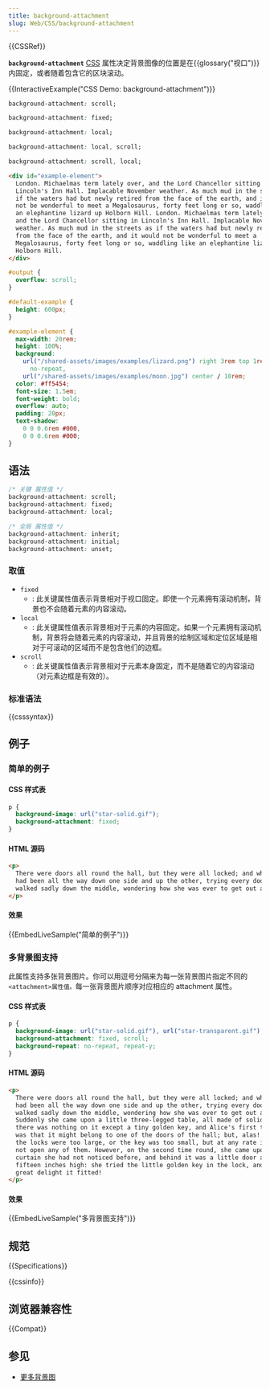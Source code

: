 ```yaml
---
title: background-attachment
slug: Web/CSS/background-attachment
---
```


{{CSSRef}}

**`background-attachment`** [CSS](/zh-CN/docs/Web/CSS) 属性决定背景图像的位置是在{{glossary("视口")}}内固定，或者随着包含它的区块滚动。

{{InteractiveExample("CSS Demo: background-attachment")}}

```css interactive-example-choice
background-attachment: scroll;
```

```css interactive-example-choice
background-attachment: fixed;
```

```css interactive-example-choice
background-attachment: local;
```

```css interactive-example-choice
background-attachment: local, scroll;
```

```css interactive-example-choice
background-attachment: scroll, local;
```

```html interactive-example
<div id="example-element">
  London. Michaelmas term lately over, and the Lord Chancellor sitting in
  Lincoln's Inn Hall. Implacable November weather. As much mud in the streets as
  if the waters had but newly retired from the face of the earth, and it would
  not be wonderful to meet a Megalosaurus, forty feet long or so, waddling like
  an elephantine lizard up Holborn Hill. London. Michaelmas term lately over,
  and the Lord Chancellor sitting in Lincoln's Inn Hall. Implacable November
  weather. As much mud in the streets as if the waters had but newly retired
  from the face of the earth, and it would not be wonderful to meet a
  Megalosaurus, forty feet long or so, waddling like an elephantine lizard up
  Holborn Hill.
</div>
```

```css interactive-example
#output {
  overflow: scroll;
}

#default-example {
  height: 600px;
}

#example-element {
  max-width: 20rem;
  height: 100%;
  background:
    url("/shared-assets/images/examples/lizard.png") right 3rem top 1rem / 15rem
      no-repeat,
    url("/shared-assets/images/examples/moon.jpg") center / 10rem;
  color: #ff5454;
  font-size: 1.5em;
  font-weight: bold;
  overflow: auto;
  padding: 20px;
  text-shadow:
    0 0 0.6rem #000,
    0 0 0.6rem #000;
}
```

## 语法

```css
/* 关键 属性值 */
background-attachment: scroll;
background-attachment: fixed;
background-attachment: local;

/* 全局 属性值 */
background-attachment: inherit;
background-attachment: initial;
background-attachment: unset;
```

### 取值

- `fixed`
  - : 此关键属性值表示背景相对于视口固定。即使一个元素拥有滚动机制，背景也不会随着元素的内容滚动。
- `local`
  - : 此关键属性值表示背景相对于元素的内容固定。如果一个元素拥有滚动机制，背景将会随着元素的内容滚动，并且背景的绘制区域和定位区域是相对于可滚动的区域而不是包含他们的边框。
- `scroll`
  - : 此关键属性值表示背景相对于元素本身固定，而不是随着它的内容滚动（对元素边框是有效的）。

### 标准语法

{{csssyntax}}

## 例子

### 简单的例子

#### CSS 样式表

```css
p {
  background-image: url("star-solid.gif");
  background-attachment: fixed;
}
```

#### HTML 源码

```html
<p>
  There were doors all round the hall, but they were all locked; and when Alice
  had been all the way down one side and up the other, trying every door, she
  walked sadly down the middle, wondering how she was ever to get out again.
</p>
```

#### 效果

{{EmbedLiveSample("简单的例子")}}

### 多背景图支持

此属性支持多张背景图片。你可以用逗号分隔来为每一张背景图片指定不同的`<attachment>属性值。`每一张背景图片顺序对应相应的 attachment 属性。

#### CSS 样式表

```css
p {
  background-image: url("star-solid.gif"), url("star-transparent.gif");
  background-attachment: fixed, scroll;
  background-repeat: no-repeat, repeat-y;
}
```

#### HTML 源码

```html
<p>
  There were doors all round the hall, but they were all locked; and when Alice
  had been all the way down one side and up the other, trying every door, she
  walked sadly down the middle, wondering how she was ever to get out again.
  Suddenly she came upon a little three-legged table, all made of solid glass;
  there was nothing on it except a tiny golden key, and Alice's first thought
  was that it might belong to one of the doors of the hall; but, alas! either
  the locks were too large, or the key was too small, but at any rate it would
  not open any of them. However, on the second time round, she came upon a low
  curtain she had not noticed before, and behind it was a little door about
  fifteen inches high: she tried the little golden key in the lock, and to her
  great delight it fitted!
</p>
```

#### 效果

{{EmbedLiveSample("多背景图支持")}}

## 规范

{{Specifications}}

{{cssinfo}}

## 浏览器兼容性

{{Compat}}

## 参见

- [更多背景图](/zh-CN/docs/Web/CSS/CSS_backgrounds_and_borders/Using_multiple_backgrounds)
